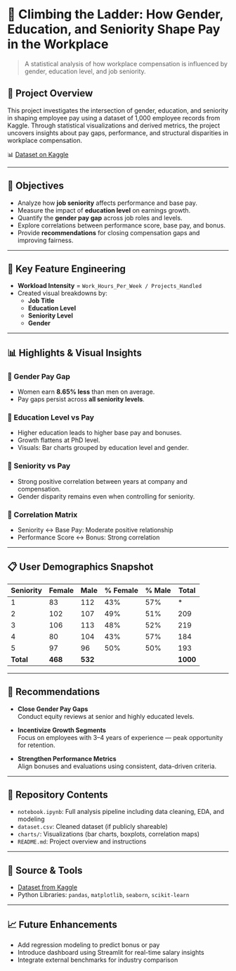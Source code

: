 # 💼 Climbing the Ladder: How Gender, Education, and Seniority Shape Pay in the Workplace

> A statistical analysis of how workplace compensation is influenced by gender, education level, and job seniority.

## 📘 Project Overview

This project investigates the intersection of gender, education, and seniority in shaping employee pay using a dataset of 1,000 employee records from Kaggle. Through statistical visualizations and derived metrics, the project uncovers insights about pay gaps, performance, and structural disparities in workplace compensation.

📊 [Dataset on Kaggle](https://www.kaggle.com/datasets/mexwell/employee-performance-and-productivity-data)

---

## 🎯 Objectives

- Analyze how **job seniority** affects performance and base pay.
- Measure the impact of **education level** on earnings growth.
- Quantify the **gender pay gap** across job roles and levels.
- Explore correlations between performance score, base pay, and bonus.
- Provide **recommendations** for closing compensation gaps and improving fairness.

---

## 🧹 Key Feature Engineering

- **Workload Intensity** = `Work_Hours_Per_Week / Projects_Handled`  
- Created visual breakdowns by:
  - **Job Title**
  - **Education Level**
  - **Seniority Level**
  - **Gender**

---

## 📊 Highlights & Visual Insights

### 🔸 Gender Pay Gap
- Women earn **8.65% less** than men on average.
- Pay gaps persist across **all seniority levels**.

### 🔸 Education Level vs Pay
- Higher education leads to higher base pay and bonuses.
- Growth flattens at PhD level.
- Visuals: Bar charts grouped by education level and gender.

### 🔸 Seniority vs Pay
- Strong positive correlation between years at company and compensation.
- Gender disparity remains even when controlling for seniority.

### 🔸 Correlation Matrix
- Seniority ↔ Base Pay: Moderate positive relationship
- Performance Score ↔ Bonus: Strong correlation

---

## 📋 User Demographics Snapshot

| Seniority | Female | Male | % Female | % Male | Total |
|-----------|--------|------|----------|--------|-------|
| 1         | 83     | 112  | 43%      | 57%    | *     |
| 2         | 102    | 107  | 49%      | 51%    | 209   |
| 3         | 106    | 113  | 48%      | 52%    | 219   |
| 4         | 80     | 104  | 43%      | 57%    | 184   |
| 5         | 97     | 96   | 50%      | 50%    | 193   |
| **Total** | **468**|**532**|          |        | **1000**|

---

## 📌 Recommendations

- **Close Gender Pay Gaps**  
  Conduct equity reviews at senior and highly educated levels.

- **Incentivize Growth Segments**  
  Focus on employees with 3–4 years of experience — peak opportunity for retention.

- **Strengthen Performance Metrics**  
  Align bonuses and evaluations using consistent, data-driven criteria.

---

## 📁 Repository Contents

- `notebook.ipynb`: Full analysis pipeline including data cleaning, EDA, and modeling
- `dataset.csv`: Cleaned dataset (if publicly shareable)
- `charts/`: Visualizations (bar charts, boxplots, correlation maps)
- `README.md`: Project overview and instructions

---


## 🔗 Source & Tools

- [Dataset from Kaggle](https://www.kaggle.com/datasets/mexwell/employee-performance-and-productivity-data)
- Python Libraries: `pandas`, `matplotlib`, `seaborn`, `scikit-learn`

---

## 📈 Future Enhancements

- Add regression modeling to predict bonus or pay
- Introduce dashboard using Streamlit for real-time salary insights
- Integrate external benchmarks for industry comparison
